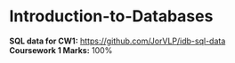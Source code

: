 # Introduction-to-Databases
<b>SQL data for CW1:</b> https://github.com/JorVLP/idb-sql-data
<br><b>Coursework 1 Marks:</b> 100%
